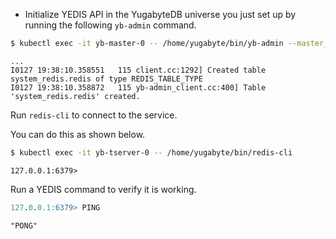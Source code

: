 <!--
+++
private = true
+++
-->

* Initialize YEDIS API in the YugabyteDB universe you just set up by running the following `yb-admin` command.

```sh
$ kubectl exec -it yb-master-0 -- /home/yugabyte/bin/yb-admin --master_addresses yb-master-0.yb-masters.default.svc.cluster.local:7100 setup_redis_table
```

```output
...
I0127 19:38:10.358551   115 client.cc:1292] Created table system_redis.redis of type REDIS_TABLE_TYPE
I0127 19:38:10.358872   115 yb-admin_client.cc:400] Table 'system_redis.redis' created.
```

Run `redis-cli` to connect to the service.

You can do this as shown below.

```sh
$ kubectl exec -it yb-tserver-0 -- /home/yugabyte/bin/redis-cli
```

```output
127.0.0.1:6379>
```

Run a YEDIS command to verify it is working.

```sql
127.0.0.1:6379> PING
```

```output
"PONG"
```
